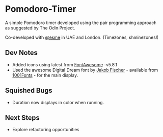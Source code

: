 # Pomodoro-Timer

A simple Pomodoro timer developed using the pair programming approach as suggested by The Odin Project. 

Co-developed with [@esme](https://github.com/esme) in UAE and London. (Timezones, shminezones!)

## Dev Notes

- Added icons using latest from [FontAwesome](https://fontawesome.com) -v5.8.1
- Used the awesome Digital Dream font by [Jakob Fischer](http://pizzadude.dk) - available from [1001Fonts](https://www.1001fonts.com/digital-dream-font.html) - for the main display.

## Squished Bugs 

- Duration now displays in color when running.

## Next Steps

- Explore refactoring opportunities